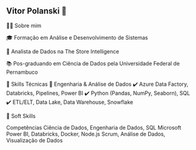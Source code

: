 ## Vitor Polanski 👋
🧑‍💻 Sobre mim

🎓 Formação em Análise e Desenvolvimento de Sistemas 

💼 Analista de Dados na The Store Intelligence

📚 Pos-graduando em Ciência de Dados pela Universidade Federal de Pernambuco



🧠 Skills Técnicas
💼 Engenharia & Análise de Dados
✔️ Azure Data Factory, Databricks, Pipelines, Power BI
✔️ Python (Pandas, NumPy, Seaborn), SQL
✔️ ETL/ELT, Data Lake, Data Warehouse, Snowflake

🧩 Soft Skills

Competências
Ciência de Dados, Engenharia de Dados, SQL
Microsoft Power BI, Databricks, Docker, Node.js
Scrum, Análise de Dados, Visualização de Dados
<!--
**vitorpolanski/vitorpolanski** is a ✨ _special_ ✨ repository because its `README.md` (this file) appears on your GitHub profile.

Here are some ideas to get you started:

- 🔭 I’m currently working on ...
- 🌱 I’m currently learning ...
- 👯 I’m looking to collaborate on ...
- 🤔 I’m looking for help with ...
- 💬 Ask me about ...
- 📫 How to reach me: ...
- 😄 Pronouns: ...
- ⚡ Fun fact: ...
-->
